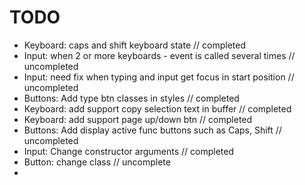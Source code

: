 <h1> TODO </h1>
<ul>
<li>Keyboard: caps and shift keyboard state // completed</li>
<li>Input: when 2 or more keyboards - event is called several times // uncompleted</li>
<li>Input: need fix when typing and input get focus in start position // uncompleted</li>
<li>Buttons: Add type btn classes in styles // completed</li>
<li>Keyboard: add support copy selection text in buffer // completed</li>
<li>Keyboard: add support page up/down btn // completed</li>
<li>Buttons: Add display active func buttons such as Caps, Shift // uncompleted</li>
<li>Input: Change constructor arguments // completed</li>
<li>Button: change class // uncomplete<li>
</ul>
